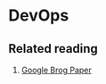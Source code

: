 # DevOps 

## Related reading
1. [Google Brog Paper](https://research.google.com/pubs/pub43438.html)